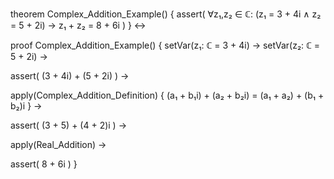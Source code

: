 theorem Complex_Addition_Example() {
  assert(
    ∀z₁,z₂ ∈ ℂ: (z₁ = 3 + 4i ∧ z₂ = 5 + 2i) → 
    z₁ + z₂ = 8 + 6i
  )
} ↔

proof Complex_Addition_Example() {
  setVar(z₁: ℂ = 3 + 4i) →
  setVar(z₂: ℂ = 5 + 2i) →
  
  assert(
    (3 + 4i) + (5 + 2i)
  ) →
  
  apply(Complex_Addition_Definition) {
    (a₁ + b₁i) + (a₂ + b₂i) = (a₁ + a₂) + (b₁ + b₂)i
  } →
  
  assert(
    (3 + 5) + (4 + 2)i
  ) →
  
  apply(Real_Addition) →
  
  assert(
    8 + 6i
  )
}